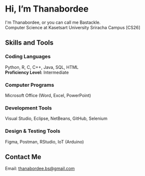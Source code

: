 # Hi, I’m Thanabordee  

I'm Thanabordee, or you can call me Bastackle.  
Computer Science at Kasetsart University Sriracha Campus [CS26]  

## Skills and Tools  

### Coding Languages  
Python, R, C, C++, Java, SQL, HTML  
**Proficiency Level:** Intermediate  

### Computer Programs  
Microsoft Office (Word, Excel, PowerPoint)  

### Development Tools  
Visual Studio, Eclipse, NetBeans, GitHub, Selenium  

### Design & Testing Tools  
Figma, Postman, RStudio, IoT (Arduino)  

## Contact Me  
Email: [thanabordee.bs@gmail.com](mailto:thanabordee.bs@gmail.com)

